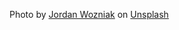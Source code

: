 Photo by [Jordan Wozniak](https://unsplash.com/@j_wozy?utm_content=creditCopyText&utm_medium=referral&utm_source=unsplash) on [Unsplash](https://unsplash.com/photos/sunset-over-the-horizon-xP_AGmeEa6s?utm_content=creditCopyText&utm_medium=referral&utm_source=unsplash)